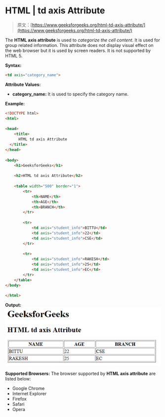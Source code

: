 # HTML | td axis Attribute

> 原文：[https://www.geeksforgeeks.org/html-td-axis-attribute/](https://www.geeksforgeeks.org/html-td-axis-attribute/)

The **HTML <td> axis attribute** is used to *categorize the cell content*. It is used for group related information. This attribute does not display visual effect on the web browser but it is used by screen readers. It is not supported by HTML 5.

**Syntax:**

```html
<td axis="category_name">
```

**Attribute Values:**

*   **category_name:** It is used to specify the category name.

**Example:**

```html
<!DOCTYPE html>
<html>

<head>
    <title>
      HTML td axis Attribute
  </title>
</head>

<body>
    <h1>GeeksforGeeks</h1>

    <h2>HTML td axis Attribute</h2>

    <table width="500" border="1">
        <tr>
            <th>NAME</th>
            <th>AGE</th>
            <th>BRANCH</th>
        </tr>

        <tr>
            <td axis="student_info">BITTU</td>
            <td axis="student_info">22</td>
            <td axis="student_info">CSE</td>
        </tr>

        <tr>
            <td axis="student_info">RAKESH</td>
            <td axis="student_info">25</td>
            <td axis="student_info">EC</td>
        </tr>
    </table>
</body>

</html>
```

**Output:**
![](img/e5f4914d8b21f87df6e45e5a60e294ea.png)

**Supported Browsers:** The browser supported by **HTML <td> axis attribute** are listed below:

*   Google Chrome
*   Internet Explorer
*   Firefox
*   Safari
*   Opera